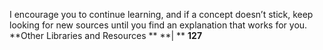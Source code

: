 I encourage you to continue learning, and if a concept doesn’t stick, keep looking for new sources until you find an explanation that works for you. **Other Libraries and Resources ** **| ** **127**